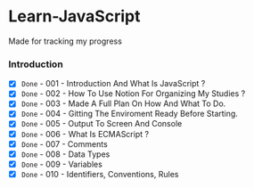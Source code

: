 # Learn-JavaScript
Made for tracking my progress

### Introduction

- [x] `Done` - 001 - Introduction And What Is JavaScript ?
- [x] `Done` - 002 - How To Use Notion For Organizing My Studies ?
- [x] `Done` - 003 - Made A Full Plan On How And What To Do.
- [x] `Done` - 004 - Gitting The Enviroment Ready Before Starting.
- [x] `Done` - 005 - Output To Screen And Console
- [x] `Done` - 006 - What Is ECMAScript ?
- [x] `Done` - 007 - Comments
- [x] `Done` - 008 - Data Types
- [x] `Done` - 009 - Variables
- [x] `Done` - 010 - Identifiers, Conventions, Rules
